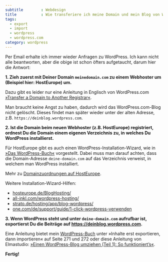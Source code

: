 ```yaml
---
subtitle        : Webdesign
title           : Wie transferiere ich meine Domain und mein Blog von WordPress.com auf eigenen Webspace?
tags:
  - export
  - import
  - wordpress
  - wordpress.com
category: wordpress
---
```

Per Email erhalte ich immer wieder Anfragen zu WordPress. Ich kann nicht alle beantworten, aber die obige ist schon öfters aufgetaucht, darum hier die Antwort:
<!-- readmore -->

**1. Zieh zuerst mit Deiner Domain `meinedomain.com` zu einem Webhoster um (Beispiel hier: HostEurope) um.**

Dazu gibt es leider nur eine Anleitung in Englisch von WordPress.com [»Transfer a Domain to Another Registrar«][1].

Man braucht keine Angst zu haben, dadurch wird das WordPress.com-Blog nicht gelöscht. Dieses findet man später wieder unter der alten Adresse, z.B. `https://deinblog.wordpress.com`.

**2. Ist die Domain beim neuen Webhoster (z.B. HostEurope) registriert, ordnest Du die Domain einem eigenen Verzeichnis zu, in welches Du WordPress installierst.**

Für HostEurope gibt es auch einen WordPress-Installation-Wizard, wie in [»Das WordPress-Buch«][2] vorgestellt. Dabei muss man darauf achten, dass die Domain-Adresse `deine-domain.com` auf das Verzeichnis verweist, in welchem man WordPress installiert.

Mehr zu [Domainzuordnungen auf HostEurope][3].

Weitere Installation-Wizard-Hilfen:

*   [hosteurope.de/BlogHosting/][4]
*   [all-inkl.com/wordpress-hosting/][5]
*   [strato.de/hosting/app/blog-wordpress/][6]
*   [one.com/de/support/guide/1-click-wordpress-verwenden][7]

**3. Wenn WordPress steht und unter `deine-domain.com` aufrufbar ist, exportierst Du die Beiträge auf https://deinblog.wordpress.com.**

Eine Anleitung bietet mein [WordPress-Buch][2] unter »Inhalte erst exportieren, dann importieren« auf Seite 271 und 272 oder diese Anleitung von Elmastudio: [»Einen WordPress-Blog umziehen (Teil 1): So funktioniert’s«][8].

**Fertig!**

 [1]: http://en.support.wordpress.com/domains/transfer-domain-registration/
 [2]: http://phlow.de/das-wordpress-buch
 [3]: https://kis.hosteurope.de/support/faq/?cpid=11229
 [4]: http://www.hosteurope.de/BlogHosting/
 [5]: http://all-inkl.com/wordpress-hosting/
 [6]: http://www.strato.de/hosting/app/blog-wordpress/
 [7]: http://www.one.com/de/support/guide/1-click-wordpress-verwenden
 [8]: http://www.elmastudio.de/wordpress/einen-wordpress-blog-umziehen-so-funktionierts/